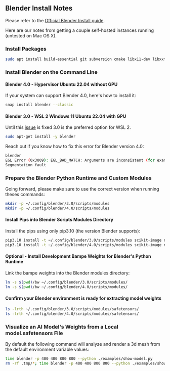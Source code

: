 ## Blender Install Notes

Please refer to the [Official Blender Install guide](https://docs.blender.org/manual/en/latest/getting_started/installing/index.html#download-blender).

Here are our notes from getting a couple self-hosted instances running (untested on Mac OS X).

### Install Packages

```bash
sudo apt install build-essential git subversion cmake libx11-dev libxxf86vm-dev libxcursor-dev libxi-dev libxrandr-dev libxinerama-dev libglew-dev libwayland-dev wayland-protocols libegl-dev libxkbcommon-dev libdbus-1-dev linux-libc-dev bison libtool yasm patchelf texinfo
```

### Install Blender on the Command Line

#### Blender 4.0 - Hypervisor Ubuntu 22.04 without GPU

If your system can support Blender 4.0, here's how to install it:

```bash
snap install blender --classic
```

#### Blender 3.0 - WSL 2 Windows 11 Ubuntu 22.04 with GPU

Until this [issue](https://devtalk.blender.org/t/ubuntu-22-04-lts-alsoft-ee-failed-to-set-real-time-priority-blender-crashes/30413) is fixed 3.0 is the preferred option for WSL 2.

```bash
sudo apt-get install -y blender
```

Reach out if you know how to fix this error for Blender version 4.0:

```bash
blender
EGL Error (0x3009): EGL_BAD_MATCH: Arguments are inconsistent (for example, a valid context requires buffers not supplied by a valid surface).
Segmentation fault
```

### Prepare the Blender Python Runtime and Custom Modules

Going forward, please make sure to use the correct version when running theses commands:

```bash
mkdir -p ~/.config/blender/3.0/scripts/modules
mkdir -p ~/.config/blender/4.0/scripts/modules
```

#### Install Pips into Blender Scripts Modules Directory

Install the pips using only pip3.10 (the version Blender supports):

```bash
pip3.10 install -t ~/.config/blender/3.0/scripts/modules scikit-image numexpr seaborn scipy safetensors numpy torch matplotlib
pip3.10 install -t ~/.config/blender/4.0/scripts/modules scikit-image numexpr seaborn scipy safetensors numpy torch matplotlib
```

#### Optional - Install Development Bampe Weights for Blender's Python Runtime

Link the bampe weights into the Blender modules directory:

```bash
ln -s $(pwd)/bw ~/.config/blender/3.0/scripts/modules/
ln -s $(pwd)/bw ~/.config/blender/4.0/scripts/modules/
```

#### Confirm your Blender environment is ready for extracting model weights

```bash
ls -lrth ~/.config/blender/3.0/scripts/modules/safetensors/
ls -lrth ~/.config/blender/4.0/scripts/modules/safetensors/
```

### Visualize an AI Model's Weights from a Local model.safetensors File

By default the following command will analyze and render a 3d mesh from the default environment variable values:

```bash
time blender -p 400 400 800 800 --python ./examples/show-model.py
rm -rf .tmp/*; time blender -p 400 400 800 800 --python ./examples/show-model.py
```


